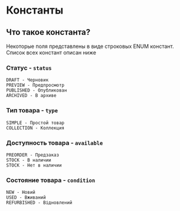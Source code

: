 # Константы

## Что такое константа?
Некоторые поля представлены в виде строковых ENUM констант. Список всех констант описан ниже

### Статус - `status`
```
DRAFT - Черновик
PREVIEW - Предпросмотр
PUBLISHED - Опубликован
ARCHIVED - В архиве
```

### Тип товара - `type`
```
SIMPLE - Простой товар
COLLECTION - Коллекция
```

### Доступность товара - `available`
```
PREORDER - Предзаказ
STOCK - В наличии
STOCK - Нет в наличии
```

### Состояние товара - `condition`
```
NEW - Новий
USED - Вживаний
REFURBISHED - Відновлений
```


